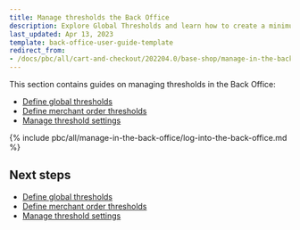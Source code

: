 ```yaml
---
title: Manage thresholds the Back Office
description: Explore Global Thresholds and learn how to create a minimum and maximum threshold in the Spryker Cloud Commerce OS back office.
last_updated: Apr 13, 2023
template: back-office-user-guide-template
redirect_from:
- /docs/pbc/all/cart-and-checkout/202204.0/base-shop/manage-in-the-back-office/log-into-the-back-office.html
---
```


This section contains guides on managing thresholds in the Back Office:

- [Define global thresholds](/docs/pbc/all/cart-and-checkout/{{page.version}}/base-shop/manage-in-the-back-office/define-global-thresholds.html)
- [Define merchant order thresholds](/docs/pbc/all/cart-and-checkout/{{page.version}}/base-shop/manage-in-the-back-office/define-merchant-order-thresholds.html)
- [Manage threshold settings](/docs/pbc/all/cart-and-checkout/{{page.version}}/base-shop/manage-in-the-back-office/manage-threshold-settings.html)

{% include pbc/all/manage-in-the-back-office/log-into-the-back-office.md %} <!-- To edit, see /_includes/pbc/all/manage-in-the-back-office/log-into-the-back-office.md -->

## Next steps

- [Define global thresholds](/docs/pbc/all/cart-and-checkout/{{page.version}}/base-shop/manage-in-the-back-office/define-global-thresholds.html)
- [Define merchant order thresholds](/docs/pbc/all/cart-and-checkout/{{page.version}}/base-shop/manage-in-the-back-office/define-merchant-order-thresholds.html)
- [Manage threshold settings](/docs/pbc/all/cart-and-checkout/{{page.version}}/base-shop/manage-in-the-back-office/manage-threshold-settings.html)
